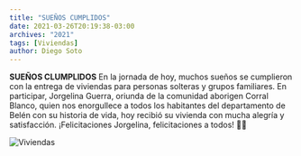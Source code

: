 ```yaml
---
title: "SUEÑOS CUMPLIDOS"
date: 2021-03-26T20:19:38-03:00
archives: "2021"
tags: [Viviendas]
author: Diego Soto
---
```

**SUEÑOS CLUMPLIDOS**
En la jornada de hoy, muchos sueños se cumplieron con la entrega de viviendas para personas solteras y grupos familiares. 
En participar, Jorgelina Guerra, oriunda de la comunidad aborigen Corral Blanco, quien nos enorgullece a todos los habitantes del departamento de Belén con su historia de vida, hoy recibió su vivienda con mucha alegría y satisfacción. 
¡Felicitaciones Jorgelina, felicitaciones a todos! 👏🏻

![Viviendas](/img/ValleChico.jpg)